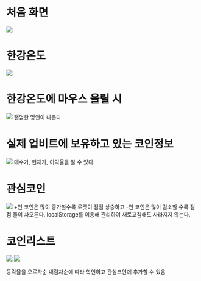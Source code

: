 # 처음 화면
<img src="https://github.com/hoooooony/gomars/assets/112807899/c9af1186-35c8-4149-b776-9f484f88b30e">

# 한강온도
<img src="https://github.com/hoooooony/gomars/assets/112807899/141edb73-c993-4128-aa08-8b6bc1ac89f0">

# 한강온도에 마우스 올릴 시
<img src="https://github.com/hoooooony/gomars/assets/112807899/e1d96802-3d63-47e7-9927-48fe1e3c03b0">
랜덤한 명언이 나온다

# 실제 업비트에 보유하고 있는 코인정보
<img src="https://github.com/hoooooony/gomars/assets/112807899/05747e33-de86-4709-bc62-4ba08487b3f6">
매수가, 현재가, 이익율을 알 수 있다.

# 관심코인
<img src="https://github.com/hoooooony/gomars/assets/112807899/c22fd433-9bb6-481e-8eed-80dddc25e5be">
+인 코인은 많이 증가할수록 로켓이 점점 상승하고 -인 코인은 많이 감소할 수록 점점 물이 차오른다.
localStorage를 이용해 관리하여 새로고침해도 사라지지 않는다.

# 코인리스트
<img src="https://github.com/hoooooony/gomars/assets/112807899/60836c43-6551-4492-af60-962c3d253f9c">

<img src="https://github.com/hoooooony/gomars/assets/112807899/67290210-c983-4fa4-8228-9e0bfbf5323c">

등락율을 오르차순 내림차순에 따라 학인하고 관심코인에 추가할 수 있음





